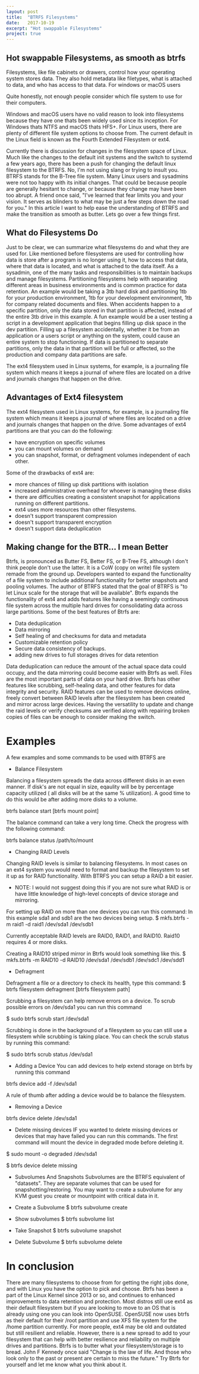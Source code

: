 ```yaml
---
layout: post
title:  "BTRFS Filesystems"
date:   2017-10-19
excerpt: "Hot swappable Filesystems"
project: true  
---
```


## Hot swappable Filesystems, as smooth as btrfs
Filesystems, like file cabinets or drawers, control how your operating system stores data. They also hold metadata like filetypes, what is attached to data, and who has access to that data. For windows or macOS users

Quite honestly, not enough people consider which file system to use for their computers.

Windows and macOS users have no valid reason to look into filesystems because they have one thats been widely used since its inception. For Windows thats NTFS and macOS thats HFS+. For Linux users, there are plenty of different file system options to choose from. The current default in the Linux field is known as the Fourth Extended Filesystem or ext4.

Currently there is discussion for changes in the filesystem space of Linux. Much like the changes to the default init systems and the switch to systemd a few years ago, there has been a push for changing the default linux filesystem to the BTRFS. No, I'm not using slang or trying to insult you. BTRFS stands for the  B-Tree file system. Many Linux users and sysadmins were not too happy with its initial changes. That could be because people are generally hesitant to change, or because they change may have been too abrupt. A friend once said, "I've learned that fear limits you and your vision. It serves as blinders to what may be just a few steps down the road for you." In this article I want to help ease the understanding of BTRFS and make the transition as smooth as butter. Lets go over a few things first.

## What do Filesystems Do
Just to be clear, we can summarize what filesystems do and what they are used for. Like mentioned before filesystems are used for controlling how data is store after a program is no longer using it, how to access that data, where that data is located, and what is attached to the data itself. As a sysadmin, one of the many tasks and responsibilities is to maintain backups and manage filesystems. Partitioning filesystems help with separating different areas in business environments and is common practice for data retention. An example would be taking a 3tb hard disk and partitioning 1tb for your production environment, 1tb for your development environment, 1tb for company related documents and files. When accidents happen to a specific partition, only the data stored in that partition is affected, instead of the entire 3tb drive in this example. A fun example would be a user testing a script in a development application that begins filling up disk space in the dev partition. Filling up a filesystem accidentally, whether it be from an application or a users script or anything on the system, could cause an entire system to stop functioning. If data is partitioned to separate partitions, only the data in that partition will be full or affected, so the production and company data partitions are safe.

The ext4 filesystem used in Linux systems, for example, is a journaling file system which means it keeps a journal of where files are located on a drive and journals changes that happen on the drive.

## Advantages of Ext4 filesystem
The ext4 filesystem used in Linux systems, for example, is a journaling file system which means it keeps a journal of where files are located on a drive and journals changes that happen on the drive. Some advantages of ext4 partitions are that you can do the following:

* have encryption on specific volumes
* you can mount volumes on demand
* you can snapshot, format, or defragment volumes independent of each other.

Some of the drawbacks of ext4 are:
 * more chances of filling up disk partitions with isolation
 * increased administrative overhead for whoever is managing these disks
 * there are difficulties creating a consistent snapshot for applications running on different partitions.
 * ext4 uses more resources than other filesystems.
 * doesn't support transparent compression
 * doesn't support transparent encryption
 * doesn't support data deduplication

## Making change for the BTR... I mean Better
Btrfs, is pronounced as Butter FS, Better FS, or B-Tree FS, although I don't think people don't use the latter. It is a CoW (copy on write) file system remade from the ground up. Developers wanted to expand the functionality of a file system to include additional functionality for better snapshots and pooling volumes. The author of BTRFS stated that the goal of BTRFS is "to let Linux scale for the storage that will be available".  Btrfs expands the functionality of ext4 and adds features like having a seemingly continuous file system across the multiple hard drives for consolidating data across large partitions. Some of the best features of Btrfs are:
* Data deduplication
* Data mirroring
* Self healing of and checksums for data and metadata
* Customizable retention policy
* Secure data consistency of backups.
* adding new drives to full storages drives for data retention

Data deduplication can reduce the amount of the actual space data could occupy, and the data mirroring could become easier with Btrfs as well. Files are the most important parts of data on your hard drive. Btrfs has other features like scrubbing, self-healing data, and other features for data integrity and security. RAID features can be used to remove devices online, freely convert between RAID levels after the filesystem has been created and mirror across large devices. Having the versatility to update and change the raid levels or verify checksums are verified along with repairing broken copies of files can be enough to consider making the switch.


# Examples
A few examples and some commands to be used with BTRFS are

* Balance Filesystem

Balancing a filesystem spreads the data across different disks in an even manner. If disk's are not equal in size, eqaulity will be by percentage capacity utilized ( all disks will be at the same % utilization). A good time to do this would be after adding more disks to a volume.


 btrfs balance start [btrfs mount point]  


The balance command can take a very long time. Check the progress with the following command:

btrfs balance status /path/to/mount  



* Changing RAID Levels

Changing RAID levels is similar to balancing filesystems. In most cases on an ext4 system you would need to format and backup the filesystem to set it up as for RAID functionality. With BTRFS you can setup a RAID a bit easier.
* NOTE: I would not suggest doing this if you are not sure what RAID is or have little knowledge of high-level concepts of device storage and mirroring.

For setting up RAID on more than one devices you can run this command:
In this example sda1 and sdb1 are the two devices being setup.
 $ mkfs.btrfs -m raid1 -d raid1 /dev/sda1 /dev/sdb1

Currently acceptable RAID levels are RAID0, RAID1, and RAID10. Raid10 requires 4 or more disks.

Creating a RAID10 striped mirror in Btrfs would look something like this.
$ mkfs.btrfs -m RAID10 -d RAID10 /dev/sda1 /dev/sdb1 /dev/sdc1 /dev/sdd1


* Defragment

Defragment a file or a directory to check its health, type this command:
$ btrfs filesystem defragment [btrfs filesystem path]  


Scrubbing a filesystem can help remove errors on a device. To scrub possible errors on
/dev/sda1 you can run this command

$ sudo btrfs scrub start /dev/sda1  

Scrubbing is done in the background of a filesystem so you can still use a filesystem while scrubbing is taking place. You can check the scrub status by running this command:

$ sudo btrfs scrub status /dev/sda1

* Adding a Device
You can add devices to help extend storage on btrfs by running this command

btrfs device add -f /dev/sda1  

A rule of thumb after adding a device would be to balance the filesystem.

* Removing a  Device

btrfs device delete /dev/sda1  

* Delete missing devices
IF you wanted to delete missing devices or devices that may have failed you can run this commands. The first command will mount the device in degraded mode before deleting it.

$ sudo mount -o degraded /dev/sda1

$ btrfs device delete missing


* Subvolumes And Snapshots
Subvolumes are the BTRFS equivalent of "datasets". They are separate volumes that can be used for snapshotting/restoring. You may want to create a subvolume for any KVM guest you create or mountpoint with critical data in it.

* Create a Subvolume
$ btrfs subvolume create  

* Show subvolumes
$ btrfs subvolume list  

* Take Snapshot
$ btrfs subvolume snapshot  

* Delete Subvolume
$ btrfs subvolume delete  


# In conclusion
There are many filesystems to choose from for getting the right jobs done, and with Linux you have the option to pick and choose. Btrfs has been a part of the Linux Kernel since 2013 or so, and continues to enhanced improvements to data retention and protection. Most distros still use ext4 as their default filesystem but if you are looking to move to an OS that is already using one you can look into OpenSUSE. OpenSUSE now uses btrfs as their default for their /root partition and use XFS file system for the /home partition currently. For more people, ext4 may be old and outdated but still resilient and reliable. However, there is a new spread to add to your filesystem that can help with better resilience and reliability on multiple drives and partitions. Btrfs is to butter what your filesystem/storage is to bread. John F Kennedy once said "Change is the law of life. And those who look only to the past or present are certain to miss the future.” Try Btrfs for yourself and let me know what you think about it.
